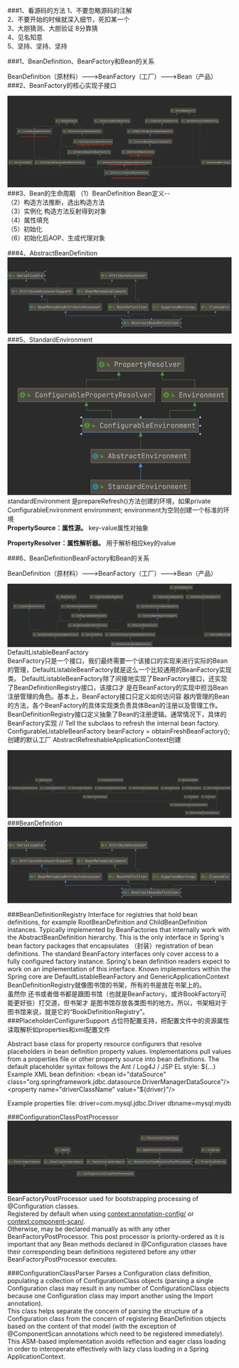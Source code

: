 
###1、看源码的方法
1、不要忽略源码的注解  
2、不要开始的时候就深入细节，死扣某一个  
3、大胆猜测、大胆验证 8分靠猜  
4、见名知意  
5、坚持、坚持、坚持



###1、BeanDefinition、BeanFactory和Bean的关系


BeanDefinition（原材料）--->BeanFactory（工厂）--->Bean（产品）
###2、BeanFactory的核心实现子接口

![img.png](img7.png)
###3、Bean的生命周期
（1）BeanDefinition Bean定义--  
（2）构造方法推断，选出构造方法   
（3）实例化 构造方法反射得到对象  
（4）属性填充  
（5）初始化  
（6）初始化后AOP、生成代理对象

###4、AbstractBeanDefinition
![img_2.png](img_8.png)
###5、StandardEnvironment
![img.png](img.png)
standardEnvironment 是prepareRefresh()方法创建的环境，如果private ConfigurableEnvironment environment;
environment为空则创建一个标准的环境  
**PropertySource：属性源。**    key-value属性对抽象   


**PropertyResolver：属性解析器。** 用于解析相应key的value

###6、BeanDefinitionBeanFactory和Bean的关系


BeanDefinition（原材料）--->BeanFactory（工厂）--->Bean（产品）

![img_4.png](img_4.png)
DefaultListableBeanFactory  
BeanFactory只是一个接口，我们最终需要一个该接口的实现来进行实际的Bean的管理，DefaultListableBeanFactory就是这么一个比较通用的BeanFactory实现类。
DefaultListableBeanFactory除了间接地实现了BeanFactory接口，还实现了BeanDefinitionRegistry接口，该接口才
是在BeanFactory的实现中担当Bean注册管理的角色。基本上，BeanFactory接口只定义如何访问容
器内管理的Bean的方法，各个BeanFactory的具体实现类负责具体Bean的注册以及管理工作。
BeanDefinitionRegistry接口定义抽象了Bean的注册逻辑。通常情况下，具体的BeanFactory实现
// Tell the subclass to refresh the internal bean factory.
ConfigurableListableBeanFactory beanFactory = obtainFreshBeanFactory();
创建的默认工厂
AbstractRefreshableApplicationContext创建  



![img_3.png](img_3.png)
###BeanDefinition
![img_5.png](img_5.png)

###BeanDefinitionRegistry
Interface for registries that hold bean definitions, for example RootBeanDefinition and ChildBeanDefinition instances. Typically implemented by BeanFactories that internally work with the AbstractBeanDefinition hierarchy.
This is the only interface in Spring's bean factory packages that encapsulates （封装）registration of bean definitions. The standard BeanFactory interfaces only cover access to a fully configured factory instance.
Spring's bean definition readers expect to work on an implementation of this interface. Known implementors within the Spring core are DefaultListableBeanFactory and GenericApplicationContext
BeanDefinitionRegistry就像图书馆的书架，所有的书是放在书架上的。   
虽然你
还书或者借书都是跟图书馆（也就是BeanFactory，或许BookFactory可能更好些）打交道，但书架才
是图书馆存放各类图书的地方。所以，书架相对于图书馆来说，就是它的“BookDefinitionRegistry”。
###PlaceholderConfigurerSupport
占位符配置支持，把配置文件中的资源属性读取解析如properties和xml配置文件  

Abstract base class for property resource configurers that resolve placeholders in bean definition property values. Implementations pull values from a properties file or other property source into bean definitions.
The default placeholder syntax follows the Ant / Log4J / JSP EL style:
${...}
Example XML bean definition:
<bean id="dataSource" class="org.springframework.jdbc.datasource.DriverManagerDataSource"/>
<property name="driverClassName" value="${driver}"/>
<property name="url" value="jdbc:${dbname}"/>
</bean>

Example properties file:
driver=com.mysql.jdbc.Driver
dbname=mysql:mydb

###ConfigurationClassPostProcessor
![img_6.png](img_6.png)
BeanFactoryPostProcessor used for bootstrapping processing of @Configuration classes.  
Registered by default when using <context:annotation-config/> or <context:component-scan/>.   
Otherwise, may be declared manually as with any other BeanFactoryPostProcessor.
This post processor is priority-ordered as it is important that any Bean methods declared in @Configuration classes have their corresponding bean definitions registered before any other BeanFactoryPostProcessor executes.

###ConfigurationClassParser
Parses a Configuration class definition, populating a collection of ConfigurationClass objects (parsing a single Configuration class may result in any number of ConfigurationClass objects because one Configuration class may import another using the Import annotation).  
This class helps separate the concern of parsing the structure of a Configuration class from the concern of registering BeanDefinition objects based on the content of that model (with the exception of @ComponentScan annotations which need to be registered immediately).  
This ASM-based implementation avoids reflection and eager class loading in order to interoperate effectively with lazy class loading in a Spring ApplicationContext.
###